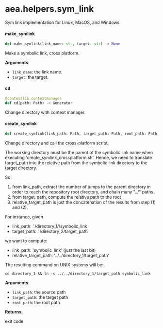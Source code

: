 <a id="aea.helpers.sym_link"></a>

# aea.helpers.sym`_`link

Sym link implementation for Linux, MacOS, and Windows.

<a id="aea.helpers.sym_link.make_symlink"></a>

#### make`_`symlink

```python
def make_symlink(link_name: str, target: str) -> None
```

Make a symbolic link, cross platform.

**Arguments**:

- `link_name`: the link name.
- `target`: the target.

<a id="aea.helpers.sym_link.cd"></a>

#### cd

```python
@contextlib.contextmanager
def cd(path: Path) -> Generator
```

Change directory with context manager.

<a id="aea.helpers.sym_link.create_symlink"></a>

#### create`_`symlink

```python
def create_symlink(link_path: Path, target_path: Path, root_path: Path) -> int
```

Change directory and call the cross-platform script.

The working directory must be the parent of the symbolic link name
when executing 'create_symlink_crossplatform.sh'. Hence, we
need to translate target_path into the relative path from the
symbolic link directory to the target directory.

So:
1) from link_path, extract the number of jumps to the parent directory
  in order to reach the repository root directory, and chain many "../" paths.
2) from target_path, compute the relative path to the root
3) relative_target_path is just the concatenation of the results from step (1) and (2).


For instance, given
- link_path: './directory_1//symbolic_link
- target_path: './directory_2/target_path

we want to compute:
- link_path: 'symbolic_link' (just the last bit)
- relative_target_path: '../../directory_1/target_path'

The resulting command on UNIX systems will be:

    cd directory_1 && ln -s ../../directory_1/target_path symbolic_link

**Arguments**:

- `link_path`: the source path
- `target_path`: the target path
- `root_path`: the root path

**Returns**:

exit code

